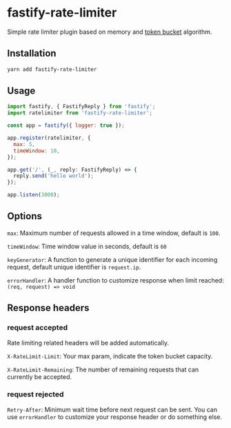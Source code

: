 # fastify-rate-limiter

Simple rate limiter plugin based on memory and [token bucket](https://en.wikipedia.org/wiki/Token_bucket) algorithm.

## Installation

```bash
yarn add fastify-rate-limiter
```

## Usage

```js
import fastify, { FastifyReply } from 'fastify';
import ratelimiter from 'fastify-rate-limiter';

const app = fastify({ logger: true });

app.register(ratelimiter, {
  max: 5,
  timeWindow: 10,
});

app.get('/', (_, reply: FastifyReply) => {
  reply.send('hello world');
});

app.listen(3000);
```

## Options

`max`:
Maximum number of requests allowed in a time window, default is `100`.

`timeWindow`:
Time window value in seconds, default is `60`

`keyGenerator`:
A function to generate a unique identifier for each incoming request, default unique identifier is `request.ip`.

`errorHandler`:
A handler function to customize response when limit reached: `(req, request) => void`

## Response headers

### request accepted

Rate limiting related headers will be added automatically.

`X-RateLimit-Limit`: Your max param, indicate the token bucket capacity.

`X-RateLimit-Remaining`: The number of remaining requests that can currently be accepted.

### request rejected

`Retry-After`: Minimum wait time before next request can be sent. You can use `errorHandler` to customize your response header or do something else.
